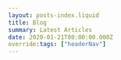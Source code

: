 ```yaml
---
layout: posts-index.liquid
title: Blog
summary: Latest Articles
date: 2020-01-21T00:00:00.000Z
override:tags: ["headerNav"]
---
```

